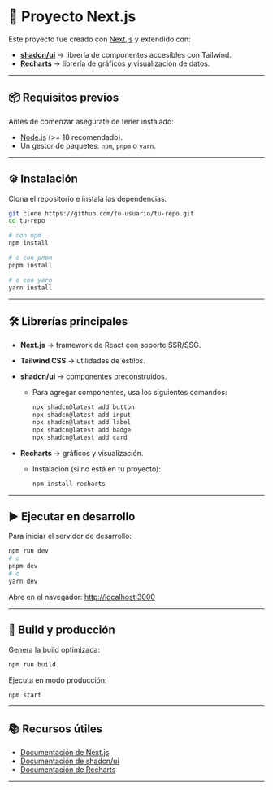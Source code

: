 # 🚀 Proyecto Next.js

Este proyecto fue creado con [Next.js](https://nextjs.org/) y extendido con:

- [**shadcn/ui**](https://ui.shadcn.com) → librería de componentes accesibles con Tailwind.  
- [**Recharts**](https://recharts.org/en-US/) → librería de gráficos y visualización de datos.  

---

## 📦 Requisitos previos

Antes de comenzar asegúrate de tener instalado:

- [Node.js](https://nodejs.org/) (>= 18 recomendado).  
- Un gestor de paquetes: `npm`, `pnpm` o `yarn`.  

---

## ⚙️ Instalación

Clona el repositorio e instala las dependencias:

```bash
git clone https://github.com/tu-usuario/tu-repo.git
cd tu-repo

# con npm
npm install

# o con pnpm
pnpm install

# o con yarn
yarn install
```

---


## 🛠️ Librerías principales

- **Next.js** → framework de React con soporte SSR/SSG.  
- **Tailwind CSS** → utilidades de estilos.  
- **shadcn/ui** → componentes preconstruidos.  
  - Para agregar componentes, usa los siguientes comandos:  

    ```bash
    npx shadcn@latest add button
    npx shadcn@latest add input
    npx shadcn@latest add label
    npx shadcn@latest add badge
    npx shadcn@latest add card
    ```

- **Recharts** → gráficos y visualización.  
  - Instalación (si no está en tu proyecto):  
    ```bash
    npm install recharts
    ```

---

## ▶️ Ejecutar en desarrollo

Para iniciar el servidor de desarrollo:

```bash
npm run dev
# o
pnpm dev
# o
yarn dev
```

Abre en el navegador: [http://localhost:3000](http://localhost:3000)

---


## 🚀 Build y producción

Genera la build optimizada:

```bash
npm run build
```

Ejecuta en modo producción:

```bash
npm start
```

---

## 📚 Recursos útiles

- [Documentación de Next.js](https://nextjs.org/docs)  
- [Documentación de shadcn/ui](https://ui.shadcn.com/docs)  
- [Documentación de Recharts](https://recharts.org/en-US/)  

---


